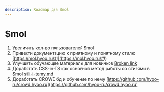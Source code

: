 ```yaml
---
description: Roadmap для $mol
---
```


# $mol

1. Увеличить кол-во пользователей $mol
2. Привести документацию к приятному и понятному стилю [https://mol.hyoo.ru/#!](https://mol.hyoo.ru/#!)
3. Улучшить обучающие материалы для новичков [Broken link](broken-reference "mention")
4. Доработать CSS-in-TS как основной метод работы со стилями в $mol [stili-i-temy.md](../komponenty/stili-i-temy.md "mention")
5. Доработать CROWD бд и обучение по нему [https://github.com/hyoo-ru/crowd.hyoo.ru](https://github.com/hyoo-ru/crowd.hyoo.ru)
